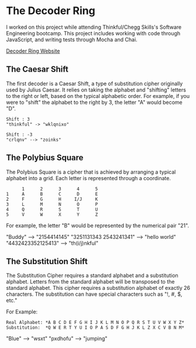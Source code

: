 # The Decoder Ring
I worked on this project while attending Thinkful/Chegg Skills's Software Engineering bootcamp. 
This project includes working with code through JavaScript, and writing tests through Mocha and Chai.

[Decoder Ring Website](https://noladodd.github.io/Decoder-Ring/)

## The Caesar Shift
The first decoder is a Caesar Shift, a type of substitution cipher originally used by Julius Caesar. 
It relies on taking the alphabet and "shifting" letters to the right or left, based on the typical alphabetic order.
For example, if you were to "shift" the alphabet to the right by 3, the letter "A" would become "D".
```
Shift : 3
"thinkful" -> "wklqnixo"
```
```
Shift : -3
"crlqnv" --> "zoinks"
```

## The Polybius Square
The Polybius Square is a cipher that is achieved by arranging a typical alphabet into a grid. 
Each letter is represented through a coordinate. 
```
      1      2      3      4      5 
1     A      B      C      D      E
2     F      G      H     I/J     K
3     L      M      N      O      P
4     Q      R      S      T      U
5     V      W      X      Y      Z    
```
For example, the letter "B" would be represented by the numerical pair "21".

"Buddy"  --> "2154414145"
"3251131343 2543241341" --> "hello world"
"4432423352125413" --> "th(i/j)nkful"

## The Substitution Shift

The Substitution Cipher requires a standard alphabet and a substitution alphabet. 
Letters from the standard alphabet will be transposed to the standard alphabet. 
This cipher requires a substitution alphabet of exactly 26 characters.
The substitution can have special characters such as "!, #, $, etc."

For Example: 
```
Real Alphabet: *A B C D E F G H I J K L M N O P Q R S T U V W X Y Z*
Substitution:  *Q W E R T Y U I O P A S D F G H J K L Z X C V B N M*
```
"Blue" --> "wsxt"
"pxdhofu" --> "jumping"

